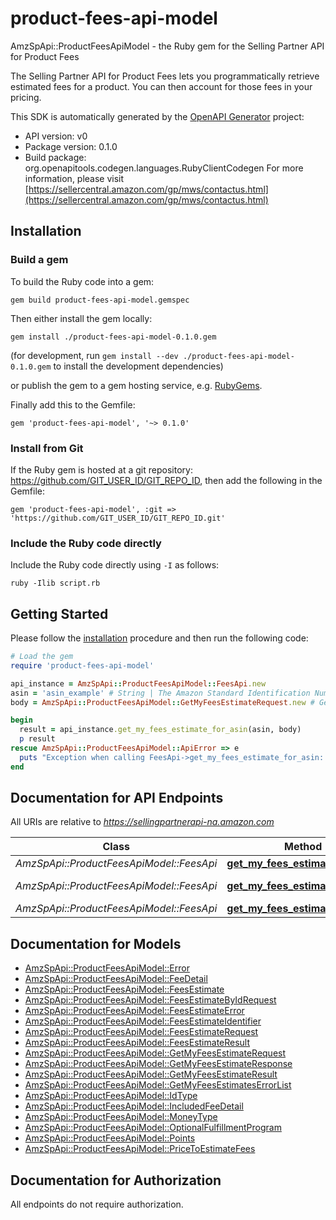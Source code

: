 # product-fees-api-model

AmzSpApi::ProductFeesApiModel - the Ruby gem for the Selling Partner API for Product Fees

The Selling Partner API for Product Fees lets you programmatically retrieve estimated fees for a product. You can then account for those fees in your pricing.

This SDK is automatically generated by the [OpenAPI Generator](https://openapi-generator.tech) project:

- API version: v0
- Package version: 0.1.0
- Build package: org.openapitools.codegen.languages.RubyClientCodegen
For more information, please visit [https://sellercentral.amazon.com/gp/mws/contactus.html](https://sellercentral.amazon.com/gp/mws/contactus.html)

## Installation

### Build a gem

To build the Ruby code into a gem:

```shell
gem build product-fees-api-model.gemspec
```

Then either install the gem locally:

```shell
gem install ./product-fees-api-model-0.1.0.gem
```

(for development, run `gem install --dev ./product-fees-api-model-0.1.0.gem` to install the development dependencies)

or publish the gem to a gem hosting service, e.g. [RubyGems](https://rubygems.org/).

Finally add this to the Gemfile:

    gem 'product-fees-api-model', '~> 0.1.0'

### Install from Git

If the Ruby gem is hosted at a git repository: https://github.com/GIT_USER_ID/GIT_REPO_ID, then add the following in the Gemfile:

    gem 'product-fees-api-model', :git => 'https://github.com/GIT_USER_ID/GIT_REPO_ID.git'

### Include the Ruby code directly

Include the Ruby code directly using `-I` as follows:

```shell
ruby -Ilib script.rb
```

## Getting Started

Please follow the [installation](#installation) procedure and then run the following code:

```ruby
# Load the gem
require 'product-fees-api-model'

api_instance = AmzSpApi::ProductFeesApiModel::FeesApi.new
asin = 'asin_example' # String | The Amazon Standard Identification Number (ASIN) of the item.
body = AmzSpApi::ProductFeesApiModel::GetMyFeesEstimateRequest.new # GetMyFeesEstimateRequest | 

begin
  result = api_instance.get_my_fees_estimate_for_asin(asin, body)
  p result
rescue AmzSpApi::ProductFeesApiModel::ApiError => e
  puts "Exception when calling FeesApi->get_my_fees_estimate_for_asin: #{e}"
end

```

## Documentation for API Endpoints

All URIs are relative to *https://sellingpartnerapi-na.amazon.com*

Class | Method | HTTP request | Description
------------ | ------------- | ------------- | -------------
*AmzSpApi::ProductFeesApiModel::FeesApi* | [**get_my_fees_estimate_for_asin**](docs/FeesApi.md#get_my_fees_estimate_for_asin) | **POST** /products/fees/v0/items/{Asin}/feesEstimate | 
*AmzSpApi::ProductFeesApiModel::FeesApi* | [**get_my_fees_estimate_for_sku**](docs/FeesApi.md#get_my_fees_estimate_for_sku) | **POST** /products/fees/v0/listings/{SellerSKU}/feesEstimate | 
*AmzSpApi::ProductFeesApiModel::FeesApi* | [**get_my_fees_estimates**](docs/FeesApi.md#get_my_fees_estimates) | **POST** /products/fees/v0/feesEstimate | 


## Documentation for Models

 - [AmzSpApi::ProductFeesApiModel::Error](docs/Error.md)
 - [AmzSpApi::ProductFeesApiModel::FeeDetail](docs/FeeDetail.md)
 - [AmzSpApi::ProductFeesApiModel::FeesEstimate](docs/FeesEstimate.md)
 - [AmzSpApi::ProductFeesApiModel::FeesEstimateByIdRequest](docs/FeesEstimateByIdRequest.md)
 - [AmzSpApi::ProductFeesApiModel::FeesEstimateError](docs/FeesEstimateError.md)
 - [AmzSpApi::ProductFeesApiModel::FeesEstimateIdentifier](docs/FeesEstimateIdentifier.md)
 - [AmzSpApi::ProductFeesApiModel::FeesEstimateRequest](docs/FeesEstimateRequest.md)
 - [AmzSpApi::ProductFeesApiModel::FeesEstimateResult](docs/FeesEstimateResult.md)
 - [AmzSpApi::ProductFeesApiModel::GetMyFeesEstimateRequest](docs/GetMyFeesEstimateRequest.md)
 - [AmzSpApi::ProductFeesApiModel::GetMyFeesEstimateResponse](docs/GetMyFeesEstimateResponse.md)
 - [AmzSpApi::ProductFeesApiModel::GetMyFeesEstimateResult](docs/GetMyFeesEstimateResult.md)
 - [AmzSpApi::ProductFeesApiModel::GetMyFeesEstimatesErrorList](docs/GetMyFeesEstimatesErrorList.md)
 - [AmzSpApi::ProductFeesApiModel::IdType](docs/IdType.md)
 - [AmzSpApi::ProductFeesApiModel::IncludedFeeDetail](docs/IncludedFeeDetail.md)
 - [AmzSpApi::ProductFeesApiModel::MoneyType](docs/MoneyType.md)
 - [AmzSpApi::ProductFeesApiModel::OptionalFulfillmentProgram](docs/OptionalFulfillmentProgram.md)
 - [AmzSpApi::ProductFeesApiModel::Points](docs/Points.md)
 - [AmzSpApi::ProductFeesApiModel::PriceToEstimateFees](docs/PriceToEstimateFees.md)


## Documentation for Authorization

 All endpoints do not require authorization.

